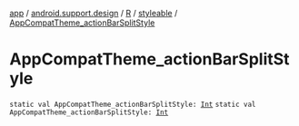 [app](../../../index.md) / [android.support.design](../../index.md) / [R](../index.md) / [styleable](index.md) / [AppCompatTheme_actionBarSplitStyle](.)

# AppCompatTheme_actionBarSplitStyle

`static val AppCompatTheme_actionBarSplitStyle: `[`Int`](https://kotlinlang.org/api/latest/jvm/stdlib/kotlin/-int/index.html)
`static val AppCompatTheme_actionBarSplitStyle: `[`Int`](https://kotlinlang.org/api/latest/jvm/stdlib/kotlin/-int/index.html)